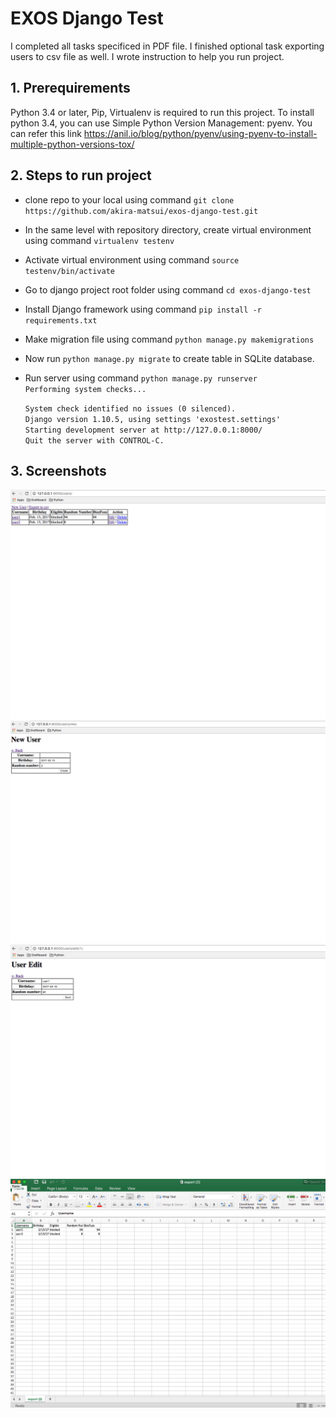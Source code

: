 # EXOS Django Test
I completed all tasks specificed in PDF file.
I finished optional task exporting users to csv file as well.
I wrote instruction to help you run project.

## 1. Prerequirements
  Python 3.4 or later, Pip, Virtualenv is required to run this project.
  To install python 3.4, you can use Simple Python Version Management: pyenv.
  You can refer this link https://anil.io/blog/python/pyenv/using-pyenv-to-install-multiple-python-versions-tox/

## 2. Steps to run project
   - clone repo to your local using command `git clone https://github.com/akira-matsui/exos-django-test.git`
   - In the same level with repository directory, create virtual environment using command `virtualenv testenv`
   - Activate virtual environment using command `source testenv/bin/activate`
   - Go to django project root folder using command `cd exos-django-test`
   - Install Django framework using command `pip install -r requirements.txt`
   - Make migration file using command `python manage.py makemigrations`
   - Now run `python manage.py migrate` to create table in SQLite database.
   - Run server using command `python manage.py runserver`  
      `Performing system checks...`  

      `System check identified no issues (0 silenced).`  
      `Django version 1.10.5, using settings 'exostest.settings'`  
      `Starting development server at http://127.0.0.1:8000/`  
      `Quit the server with CONTROL-C.`  

## 3. Screenshots
  ![Alt text](/screenshots/user-list.png?raw=true "User list")  
  ![Alt text](/screenshots/user-create.png?raw=true "Create User")  
  ![Alt text](/screenshots/user-edit.png?raw=true "Edit User")  
  ![Alt text](/screenshots/csv.png?raw=true "Export to csv file")  
